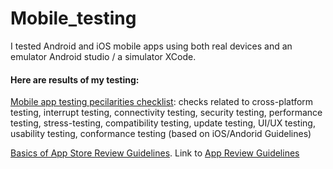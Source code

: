 # Mobile_testing

I tested Android and iOS mobile apps using both real devices and an emulator Android studio / a simulator XCode. 

#### Here are results of my testing:

<a href="https://github.com/DariaMartinovskaya/Mobile_testing/blob/main/2023-09-28_Mobile_testing_features_checklist.pdf">Mobile app testing pecilarities checklist</a>: checks related to cross-platform testing, interrupt testing, connectivity testing, security testing, performance testing, stress-testing, compatibility testing, update testing, UI/UX testing, usability testing, conformance testing (based on iOS/Andorid Guidelines)

<a href="https://developer.apple.com/app-store/review/guidelines/">Basics of App Store Review Guidelines</a>. Link to <a href="https://github.com/DariaMartinovskaya/Mobile_testing/blob/main/App_Store_Review_Guidelines.pdf">App Review Guidelines</a>


